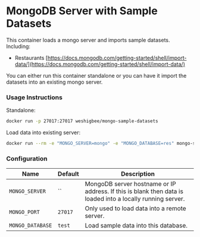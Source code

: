 MongoDB Server with Sample Datasets
=======================

This container loads a mongo server and imports sample datasets. Including:
- Restaurants [https://docs.mongodb.com/getting-started/shell/import-data/](https://docs.mongodb.com/getting-started/shell/import-data/)

You can either run this container standalone or you can have it import the datasets into an existing mongo server.

### Usage Instructions

Standalone:
``` bash
docker run -p 27017:27017 weshigbee/mongo-sample-datasets 
```

Load data into existing server:
``` bash
docker run --rm -e "MONGO_SERVER=mongo" -e "MONGO_DATABASE=res" mongo-sample-datasets
```

### Configuration

Name                              | Default         | Description
----------------------------------|-----------------|------------
`MONGO_SERVER`                    |``               | MongoDB server hostname or IP address. If this is blank then data is loaded into a locally running server. 
`MONGO_PORT`                      |`27017`          | Only used to load data into a remote server.
`MONGO_DATABASE`                  |`test`           | Load sample data into this database. 

